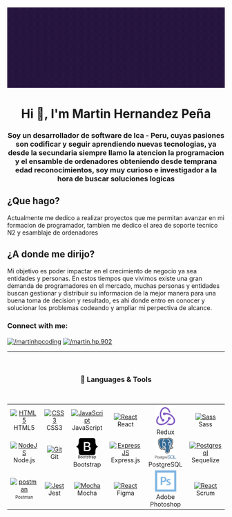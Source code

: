 ### ![Hello there!👋 I'm Martin](https://github.com/martinhpcodecnoob/martinhpcodecnoob/blob/master/BannerProfile.gif?raw=true)
<h1 align="center">Hi 👋, I'm Martin Hernandez Peña</h1>
<h3 align="center">Soy un desarrollador de software de Ica - Peru, cuyas pasiones son codificar y seguir aprendiendo nuevas tecnologias, ya desde la secundaria siempre llamo la atencion la programacion y el ensamble de ordenadores obteniendo desde temprana edad reconocimientos, soy muy curioso e investigador a la hora de buscar soluciones logicas</h3>

## ¿Que hago?

Actualmente me dedico a realizar proyectos que me permitan avanzar en mi formacion de programador, tambien me dedico el area de soporte tecnico N2 y esamblaje de ordenadores

## ¿A donde me dirijo?

Mi objetivo es poder impactar en el crecimiento de negocio ya sea entidades y personas.
En estos tiempos que vivimos existe una gran demanda de programadores en el mercado, muchas personas y entidades buscan gestionar y distribuir su informacion de la mejor manera para una buena toma de decision y resultado, es ahi donde entro en conocer y solucionar los problemas codeando y ampliar mi perpectiva de alcance.

<h3 align="left">Connect with me:</h3>
<p align="left">
<a href="https://linkedin.com/in//martinhpcoding" target="blank"><img align="center" src="https://raw.githubusercontent.com/rahuldkjain/github-profile-readme-generator/master/src/images/icons/Social/linked-in-alt.svg" alt="/martinhpcoding" height="30" width="40" /></a>
<a href="https://fb.com//martin.hp.902" target="blank"><img align="center" src="https://raw.githubusercontent.com/rahuldkjain/github-profile-readme-generator/master/src/images/icons/Social/facebook.svg" alt="/martin.hp.902" height="30" width="40" /></a>
</p>

---
<br>
<h3 align='center'><strong>📐 Languages & Tools</strong></h3>
<br>

<table align="center">
  <tr>
    <td align="center" width="100">
      <a href="#">
        <img src="https://upload.wikimedia.org/wikipedia/commons/6/61/HTML5_logo_and_wordmark.svg" width="50" height="50" alt="HTML5" />
      </a>
      <br>HTML5
    </td>
    <td align="center" width="100">
      <a href="#">
        <img src="https://upload.wikimedia.org/wikipedia/commons/d/d5/CSS3_logo_and_wordmark.svg" width="50" height="50" alt="CSS3" />
      </a>
      <br>CSS3
    </td>
    <td align="center" width="100">
      <a href="#">
        <img src="https://upload.wikimedia.org/wikipedia/commons/9/99/Unofficial_JavaScript_logo_2.svg" width="36" height="36" alt="JavaScript" />
      </a>
      <br>JavaScript
    </td>
    <td align="center" width="100">
      <a href="#">
        <img src="https://www.vectorlogo.zone/logos/reactjs/reactjs-icon.svg" width="50" height="50" alt="React" />
      </a>
      <br>React
    </td>
    <td align="center" width="100">
      <a href="#">
        <img src="https://raw.githubusercontent.com/sachinverma53121/sachinverma53121/master/icons/redux.png" width="50" height="50" alt="Redux" />
      </a>
      <br>Redux
    </td>
    <td align="center"  width="100">
      <a href="#">
        <img src="https://upload.wikimedia.org/wikipedia/commons/9/96/Sass_Logo_Color.svg" width="50" height="50" alt="Sass" />
      </a>
      <br>Sass
    </td>
  </tr>
  
  <tr>
    <td align="center" width="100">
      <a href="#">
        <img src="https://nodejs.dev/static/images/logos/nodejs-new-pantone-white.svg" width="50" height="50" alt="NodeJS" />
      </a>
      <br>Node.js
    </td>
    <td align="center"  width="100">
      <a href="#">
        <img src="https://www.vectorlogo.zone/logos/git-scm/git-scm-icon.svg" width="50" height="50" alt="Git" />
      </a>
      <br>Git
    </td>
    <td align="center" width="100">
      <a href="#">
        <img src="https://raw.githubusercontent.com/devicons/devicon/master/icons/bootstrap/bootstrap-plain-wordmark.svg" width="50" height="50" alt="Bootstrap" />
      </a>
      <br>Bootstrap
    </td>
    <td align="center" width="100"> 
      <a href="#" >
        <img src="https://assets.website-files.com/61ca3f775a79ec5f87fcf937/6202fcdee5ee8636a145a41b_1234.png" width="50" height="50" alt="ExpressJS" />
      </a>
      <br>Express.js
    </td>
    <td align="center" width="100">
      <a href="#">
        <img src="https://raw.githubusercontent.com/sachinverma53121/sachinverma53121/master/icons/psql.png" width="50" height="50" alt="Postgresql" />
      </a>
      <br>PostgreSQL
    </td>
    <td align="center" width="100">
      <a href="#">
        <img src="https://seeklogo.com/images/S/sequelize-logo-9A5075DB9F-seeklogo.com.png" width="46" height="50" alt="Postgresql" />
      </a>
      <br>Sequelize
    </td>
    
  </tr>
  
  
  
  
  <tr>
    <td size="1" align="center" width="100">
      <a href="#">
        <img src="https://www.vectorlogo.zone/logos/getpostman/getpostman-icon.svg" width="50" height="50" alt="postman" />
      </a>
      <br><font size="1">Postman</font>
    </td>
    <td align="center" width="100">
      <a href="#">
        <img src="https://www.vectorlogo.zone/logos/jestjsio/jestjsio-icon.svg" width="40" height="50" alt="Jest" />
      </a>
      <br>Jest
    </td>
    <td align="center" width="100">
      <a href="#">
        <img src="https://www.vectorlogo.zone/logos/mochajs/mochajs-icon.svg" width="42" height="50" alt="Mocha" />
      </a>
      <br>Mocha
    </td>
    <td align="center" width="100">
      <a href="#">
        <img src="https://upload.wikimedia.org/wikipedia/commons/thumb/3/33/Figma-logo.svg/1667px-Figma-logo.svg.png" width="36" height="50" alt="React" />
      </a>
      <br>Figma
    </td>
    <td align="center" width="100">
      <a href="#">
        <img src="https://raw.githubusercontent.com/devicons/devicon/master/icons/photoshop/photoshop-line.svg" width="50" height="50" alt="React" />
      </a>
      <br>Adobe Photoshop
    </td>
    <td align="center" width="100">
      <a href="#">
        <img src="https://www.scrum.org/themes/custom/scrumorg_v2/assets/images/logo-250.png" width="50" height="50" alt="React" />
      </a>
      <br>Scrum
    </td>
  
  
  </tr>
</table>
